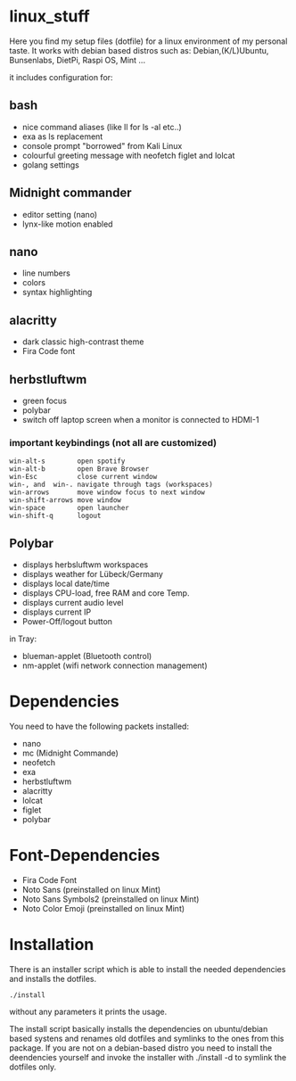 # linux_stuff

Here you find my setup files (dotfile) for a linux environment
of my personal taste.
It works with debian based distros such as:
Debian,(K/L)Ubuntu, Bunsenlabs, DietPi, Raspi OS, Mint ...

it includes configuration for:

## bash
- nice command aliases (like ll for ls -al  etc..)
- exa as ls replacement
- console prompt "borrowed" from Kali Linux
- colourful greeting message with neofetch figlet and lolcat
- golang settings

## Midnight commander
- editor setting (nano)
- lynx-like motion enabled

## nano
- line numbers
- colors
- syntax highlighting

## alacritty
- dark classic high-contrast theme
- Fira Code font

## herbstluftwm
- green focus
- polybar
- switch off laptop screen when a monitor is connected to HDMI-1
### important keybindings (not all are customized)
	win-alt-s        open spotify
	win-alt-b        open Brave Browser
	win-Esc          close current window
    win-, and  win-. navigate through tags (workspaces)
	win-arrows       move window focus to next window
	win-shift-arrows move window
    win-space        open launcher
    win-shift-q      logout

## Polybar
- displays herbsluftwm workspaces
- displays weather for Lübeck/Germany
- displays local date/time
- displays CPU-load, free RAM and core Temp.
- displays current audio level
- displays current IP
- Power-Off/logout button

in Tray:
- blueman-applet (Bluetooth control)
- nm-applet (wifi network connection management)

# Dependencies
You need to have the following packets installed:
- nano
- mc (Midnight Commande)
- neofetch
- exa
- herbstluftwm
- alacritty
- lolcat
- figlet
- polybar

# Font-Dependencies
- Fira Code Font
- Noto Sans (preinstalled on linux Mint)
- Noto Sans Symbols2 (preinstalled on linux Mint)
- Noto Color Emoji (preinstalled on linux Mint)

# Installation
There is an installer script which is able to install the needed dependencies and installs the dotfiles.

	./install

without any parameters it prints the usage.

The install script basically installs the dependencies on ubuntu/debian based systens and 
renames old dotfiles and symlinks to the ones from this package.
If you are not on a debian-based distro you need to install the deendencies yourself and invoke the installer with
	./install -d
to symlink the dotfiles only.
